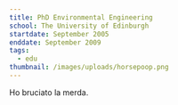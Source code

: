 ```yaml
---
title: PhD Environmental Engineering
school: The University of Edinburgh
startdate: September 2005
enddate: September 2009
tags:
  - edu
thumbnail: /images/uploads/horsepoop.png
---
```

Ho bruciato la merda.